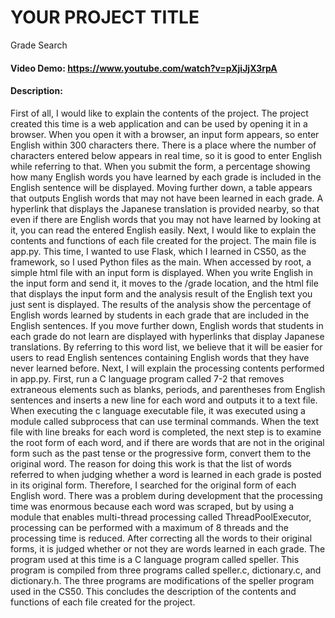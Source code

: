# YOUR PROJECT TITLE
Grade Search
#### Video Demo:  <https://www.youtube.com/watch?v=pXjiJjX3rpA>
#### Description:
First of all, I would like to explain the contents of the project. The project created this time is a web application and can be used by opening it in a browser. When you open it with a browser, an input form appears, so enter English within 300 characters there. There is a place where the number of characters entered below appears in real time, so it is good to enter English while referring to that. When you submit the form, a percentage showing how many English words you have learned by each grade is included in the English sentence will be displayed. Moving further down, a table appears that outputs English words that may not have been learned in each grade. A hyperlink that displays the Japanese translation is provided nearby, so that even if there are English words that you may not have learned by looking at it, you can read the entered English easily.
Next, I would like to explain the contents and functions of each file created for the project.
The main file is app.py. This time, I wanted to use Flask, which I learned in CS50, as the framework, so I used Python files as the main. When accessed by root, a simple html file with an input form is displayed. When you write English in the input form and send it, it moves to the /grade location, and the html file that displays the input form and the analysis result of the English text you just sent is displayed. The results of the analysis show the percentage of English words learned by students in each grade that are included in the English sentences. If you move further down, English words that students in each grade do not learn are displayed with hyperlinks that display Japanese translations. By referring to this word list, we believe that it will be easier for users to read English sentences containing English words that they have never learned before.
Next, I will explain the processing contents performed in app.py. First, run a C language program called 7-2 that removes extraneous elements such as blanks, periods, and parentheses from English sentences and inserts a new line for each word and outputs it to a text file. When executing the c language executable file, it was executed using a module called subprocess that can use terminal commands.
When the text file with line breaks for each word is completed, the next step is to examine the root form of each word, and if there are words that are not in the original form such as the past tense or the progressive form, convert them to the original word. The reason for doing this work is that the list of words referred to when judging whether a word is learned in each grade is posted in its original form. Therefore, I searched for the original form of each English word. There was a problem during development that the processing time was enormous because each word was scraped, but by using a module that enables multi-thread processing called ThreadPoolExecutor, processing can be performed with a maximum of 8 threads and the processing time is reduced.
After correcting all the words to their original forms, it is judged whether or not they are words learned in each grade. The program used at this time is a C language program called speller. This program is compiled from three programs called speller.c, dictionary.c, and dictionary.h. The three programs are modifications of the speller program used in the CS50.
This concludes the description of the contents and functions of each file created for the project.
